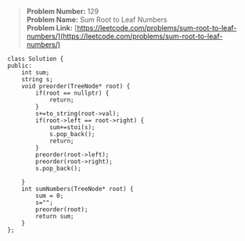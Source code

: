 > **Problem Number:** 129 <br>
> **Problem Name:** Sum Root to Leaf Numbers <br>
> **Problem Link:** [https://leetcode.com/problems/sum-root-to-leaf-numbers/](https://leetcode.com/problems/sum-root-to-leaf-numbers/) <br>

    class Solution {
    public:
        int sum;
        string s;
        void preorder(TreeNode* root) {
            if(root == nullptr) {
                return;
            }
            s+=to_string(root->val);
            if(root->left == root->right) {
                sum+=stoi(s);
                s.pop_back();
                return;
            }
            preorder(root->left);
            preorder(root->right);
            s.pop_back();
            
        }
        int sumNumbers(TreeNode* root) {
            sum = 0;
            s="";
            preorder(root);
            return sum;
        }
    };